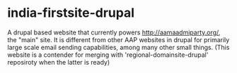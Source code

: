 india-firstsite-drupal
======================

A drupal based website that currently powers http://aamaadmiparty.org/, the "main" site. It is different from other AAP websites in drupal for primarily large scale email sending capabilities, among many other small things. (This website is a contender for merging with 'regional-domainsite-drupal' reposiroty when the latter is ready)
